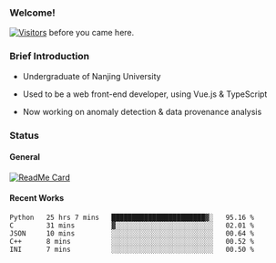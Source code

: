 ### Welcome!

[![Visitors](https://visitor-badge.laobi.icu/badge?page_id=HermitSun.HermitSun)]() before you came here.

### Brief Introduction

- Undergraduate of Nanjing University

- Used to be a web front-end developer, using Vue.js & TypeScript

- Now working on anomaly detection & data provenance analysis

### Status

#### General

[![ReadMe Card](https://github-readme-stats.hermitsun.vercel.app/api?username=HermitSun&count_private=true&show_icons=true)]()

#### Recent Works

<!--START_SECTION:waka-->
```text
Python   25 hrs 7 mins   ███████████████████████▓░   95.16 % 
C        31 mins         ▓░░░░░░░░░░░░░░░░░░░░░░░░   02.01 % 
JSON     10 mins         ░░░░░░░░░░░░░░░░░░░░░░░░░   00.64 % 
C++      8 mins          ░░░░░░░░░░░░░░░░░░░░░░░░░   00.52 % 
INI      7 mins          ░░░░░░░░░░░░░░░░░░░░░░░░░   00.50 % 
```
<!--END_SECTION:waka-->
